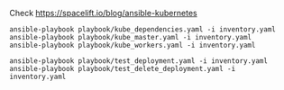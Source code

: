 Check https://spacelift.io/blog/ansible-kubernetes

```
ansible-playbook playbook/kube_dependencies.yaml -i inventory.yaml
ansible-playbook playbook/kube_master.yaml -i inventory.yaml
ansible-playbook playbook/kube_workers.yaml -i inventory.yaml
```

```
ansible-playbook playbook/test_deployment.yaml -i inventory.yaml
ansible-playbook playbook/test_delete_deployment.yaml -i inventory.yaml
```